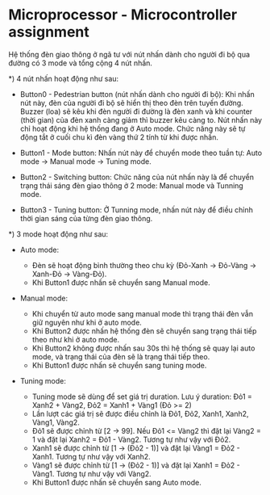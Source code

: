 # Microprocessor - Microcontroller assignment

Hệ thống đèn giao thông ở ngã tư với nút nhấn dành cho người đi bộ qua đường có 3 mode và tổng cộng 4 nút nhấn.

*) 4 nút nhấn hoạt động như sau:

- Button0 - Pedestrian button (nút nhấn dành cho người đi bộ): Khi nhấn nút này, đèn của người đi bộ sẽ hiển thị theo đèn trên tuyến đường. Buzzer (loa) sẽ kêu khi đèn người đi đường là đèn xanh và khi counter (thời gian) của đèn xanh càng giảm thì buzzer kêu càng to. Nút nhấn này chỉ hoạt động khi hệ thống đang ở Auto mode. Chức năng này sẽ tự động tắt ở cuối chu kì đèn vàng thứ 2 tính từ khi được nhấn.

- Button1 - Mode button: Nhấn nút này để chuyển mode theo tuần tự: Auto mode -> Manual mode -> Tuning mode.

- Button2 - Switching button: Chức năng của nút nhấn này là để chuyển trạng thái sáng đèn giao thông ở 2 mode: Manual mode và Tunning mode.

- Button3 - Tuning button: Ở Tunning mode, nhấn nút này để điều chỉnh thời gian sáng của từng đèn giao thông.


*) 3 mode hoạt động như sau:

- Auto mode:
  + Đèn sẽ hoạt động bình thường theo chu kỳ (Đỏ-Xanh -> Đỏ-Vàng -> Xanh-Đỏ -> Vàng-Đỏ).
  + Khi Button1 được nhấn sẽ chuyển sang Manual mode.

- Manual mode:
  + Khi chuyển từ auto mode sang manual mode thì trạng thái đèn vẫn giữ nguyên như khi ở auto mode.
  + Khi Button2 được nhấn hệ thống đèn sẽ chuyển sang trạng thái tiếp theo như khi ở auto mode.
  + Khi Button2 không được nhấn sau 30s thì hệ thống sẽ quay lại auto mode, và trạng thái của đèn sẽ là trạng thái tiếp theo.
  + Khi Button1 được nhấn sẽ chuyển sang tuning mode.

- Tuning mode:
  + Tuning mode sẽ dùng để set giá trị duration. Lưu ý duration: Đỏ1 = Xanh2 + Vàng2, Đỏ2 = Xanh1 + Vàng1 (Đỏ >= 2)
  + Lần lượt các giá trị sẽ được điều chỉnh là Đỏ1, Đỏ2, Xanh1, Xanh2, Vàng1, Vàng2.
  + Đỏ1 sẽ được chỉnh từ [2 -> 99]. Nếu Đỏ1 <= Vàng2 thì đặt lại Vàng2 = 1 và đặt lại Xanh2 = Đỏ1 - Vàng2. Tương tự như vậy với Đỏ2.
  + Xanh1 sẽ được chỉnh từ [1 -> (Đỏ2 - 1)] và đặt lại Vàng1 = Đỏ2 - Xanh1. Tương tự như vậy với Xanh2.
  + Vàng1 sẽ được chỉnh từ [1 -> (Đỏ2 - 1)] và đặt lại Xanh1 = Đỏ2 - Vàng1. Tương tự như vậy với Vàng2.
  + Khi Button1 được nhấn sẽ chuyển sang Auto mode.